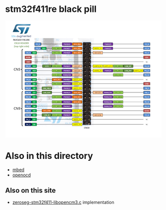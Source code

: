 # stm32f411re black pill

![](pinout.jpg)

# Also in this directory

* [mbed](mbed.md)
* [openocd](openocd.md)

## Also on this site

* [zeroseg-stm32f411-libopencm3.c](../zeroseg/zeroseg-stm32f411-libopencm3.c) implementation
